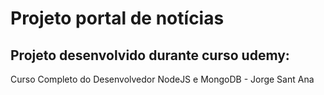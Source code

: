 # Projeto portal de notícias

## Projeto desenvolvido durante curso udemy: 
Curso Completo do Desenvolvedor NodeJS e MongoDB - Jorge Sant Ana
